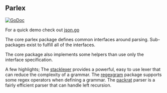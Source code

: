 ## Parlex
[![GoDoc](https://godoc.org/github.com/AdamColton/parlex?status.svg)](https://godoc.org/github.com/AdamColton/parlex)

For a quick demo check out [json.go](https://github.com/AdamColton/parlex/blob/master/examples/parlexjson/json.go)

The core parlex package defines common interfaces around parsing. Sub-packages
exist to fulfill all of the interfaces.

The core package also implements some helpers than use only the interface
specification.

A few highlights; The
[stacklexer](https://github.com/AdamColton/parlex/tree/master/lexer/stacklexer)
provides a powerful, easy to use lexer that can reduce the complexity of a
grammar. The
[regexgram](https://github.com/AdamColton/parlex/tree/master/grammar/regexgram)
package supports some regex operators when defining a grammar. The
[packrat](https://github.com/AdamColton/parlex/tree/master/parser/packrat)
parser is a fairly efficient parser that can handle left recursion.